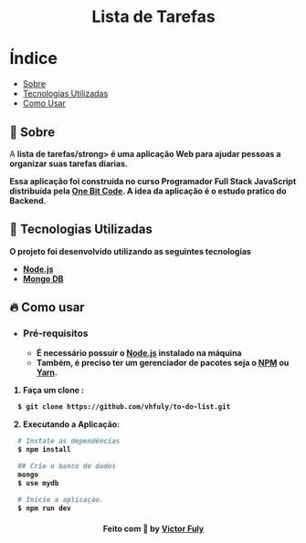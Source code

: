 <h1 align="center">
    <b>Lista de Tarefas</b>  
    <br>
</h1>



# Índice

- [Sobre](#sobre)
- [Tecnologias Utilizadas](#tecnologias-utilizadas)
- [Como Usar](#como-usar)


<a id="sobre"></a>

## :bookmark: Sobre

A <strong>lista de tarefas/strong> é uma aplicação Web para ajudar pessoas a organizar suas tarefas diarias.

Essa aplicação foi construída no curso  <strong>Programador Full Stack JavaScript</strong> distribuída pela [One Bit Code](https://onebitcode.com/). A idea da aplicação é o estudo pratico do Backend. 

<a id="tecnologias-utilizadas"></a>

## :rocket: Tecnologias Utilizadas

O projeto foi desenvolvido utilizando as seguintes tecnologias


- [Node.js](https://nodejs.org/en/)
- [Mongo DB](https://www.mongodb.com/)



<a id="como-usar"></a>

## :fire: Como usar

- ### **Pré-requisitos**

  - É **necessário** possuir o **[Node.js](https://nodejs.org/en/)** instalado na máquina
  - Também, é **preciso** ter um gerenciador de pacotes seja o **[NPM](https://www.npmjs.com/)** ou **[Yarn](https://yarnpkg.com/)**.


1. Faça um clone :

```sh
  $ git clone https://github.com/vhfuly/to-do-list.git
```

2. Executando a Aplicação:

```sh
  # Instale as dependências
  $ npm install

  ## Crie o banco de dados
  mongo
  $ use mydb

  # Inicie a aplicação.
  $ npm run dev
```

<h4 align="center">
    Feito com 💜 by <a href="https://www.linkedin.com/in/victor-hugo-silva-fuly-aa8a09129/" target="_blank">Victor Fuly</a>
</h4>